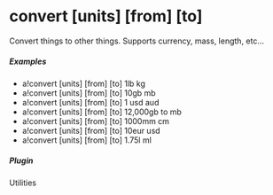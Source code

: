 # convert [units] [from] [to]

Convert things to other things. Supports currency, mass, length, etc...
			

##### Examples

* a!convert [units] [from] [to] 1lb kg
* a!convert [units] [from] [to] 10gb mb
* a!convert [units] [from] [to] 1 usd aud
* a!convert [units] [from] [to] 12,000gb to mb
* a!convert [units] [from] [to] 1000mm cm
* a!convert [units] [from] [to] 10eur usd
* a!convert [units] [from] [to] 1.75l ml


##### Plugin
Utilities
